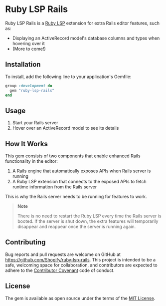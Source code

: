 # Ruby LSP Rails

Ruby LSP Rails is a [Ruby LSP](https://github.com/Shopify/ruby-lsp) extension for extra Rails editor features, such as:

- Displaying an ActiveRecord model's database columns and types when hovering over it
- (More to come!)


## Installation

To install, add the following line to your application's Gemfile:

```ruby
group :development do
  gem "ruby-lsp-rails"
end
```

## Usage

1. Start your Rails server
1. Hover over an ActiveRecord model to see its details

## How It Works

This gem consists of two components that enable enhanced Rails functionality in the editor:

1. A Rails engine that automatically exposes APIs when Rails server is running
1. A Ruby LSP extension that connects to the exposed APIs to fetch runtime information from the Rails server

This is why the Rails server needs to be running for features to work.

> **Note**
>
> There is no need to restart the Ruby LSP every time the Rails server is booted.
> If the server is shut down, the extra features will temporarily disappear and reappear once the server is running again.


## Contributing

Bug reports and pull requests are welcome on GitHub at https://github.com/Shopify/ruby-lsp-rails. This project is
intended to be a safe, welcoming space for collaboration, and contributors are expected to adhere to the
[Contributor Covenant](https://github.com/Shopify/ruby-lsp-rails/blob/main/CODE_OF_CONDUCT.md) code of conduct.

## License

The gem is available as open source under the terms of the
[MIT License](https://github.com/Shopify/ruby-lsp-rails/blob/main/LICENSE.txt).
